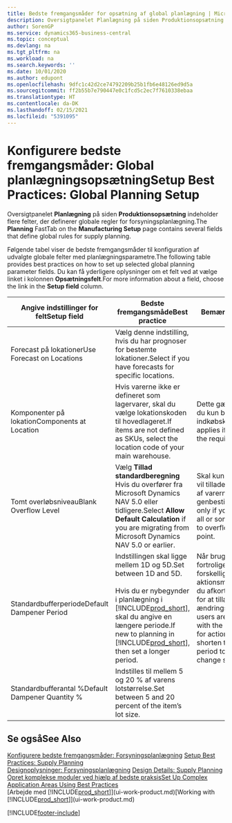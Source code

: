 ```yaml
---
title: Bedste fremgangsmåder for opsætning af global planlægning | Microsoft Docs
description: Oversigtpanelet Planlægning på siden Produktionsopsætning indeholder flere felter, der definerer globale regler for forsyningsplanlægning.
author: SorenGP
ms.service: dynamics365-business-central
ms.topic: conceptual
ms.devlang: na
ms.tgt_pltfrm: na
ms.workload: na
ms.search.keywords: ''
ms.date: 10/01/2020
ms.author: edupont
ms.openlocfilehash: 9dfc1c42d2ce74792209b25b1fb6e48126ed9d5a
ms.sourcegitcommit: ff2b55b7e790447e0c1fcd5c2ec7f7610338ebaa
ms.translationtype: HT
ms.contentlocale: da-DK
ms.lasthandoff: 02/15/2021
ms.locfileid: "5391095"
---
```

# <a name="setup-best-practices-global-planning-setup"></a><span data-ttu-id="237cd-103">Konfigurere bedste fremgangsmåder: Global planlægningsopsætning</span><span class="sxs-lookup"><span data-stu-id="237cd-103">Setup Best Practices: Global Planning Setup</span></span>
<span data-ttu-id="237cd-104">Oversigtpanelet **Planlægning** på siden **Produktionsopsætning** indeholder flere felter, der definerer globale regler for forsyningsplanlægning.</span><span class="sxs-lookup"><span data-stu-id="237cd-104">The **Planning** FastTab on the **Manufacturing Setup** page contains several fields that define global rules for supply planning.</span></span>  

 <span data-ttu-id="237cd-105">Følgende tabel viser de bedste fremgangsmåder til konfiguration af udvalgte globale felter med planlægningsparametre.</span><span class="sxs-lookup"><span data-stu-id="237cd-105">The following table provides best practices on how to set up selected global planning parameter fields.</span></span> <span data-ttu-id="237cd-106">Du kan få yderligere oplysninger om et felt ved at vælge linket i kolonnen **Opsætningsfelt**.</span><span class="sxs-lookup"><span data-stu-id="237cd-106">For more information about a field, choose the link in the **Setup field** column.</span></span>  

|<span data-ttu-id="237cd-107">Angive indstillinger for felt</span><span class="sxs-lookup"><span data-stu-id="237cd-107">Setup field</span></span>|<span data-ttu-id="237cd-108">Bedste fremgangsmåde</span><span class="sxs-lookup"><span data-stu-id="237cd-108">Best practice</span></span>|<span data-ttu-id="237cd-109">Bemærkning</span><span class="sxs-lookup"><span data-stu-id="237cd-109">Comment</span></span>|  
|-----------------|-------------------|-------------|  
|<span data-ttu-id="237cd-110">Forecast på lokationer</span><span class="sxs-lookup"><span data-stu-id="237cd-110">Use Forecast on Locations</span></span>|<span data-ttu-id="237cd-111">Vælg denne indstilling, hvis du har prognoser for bestemte lokationer.</span><span class="sxs-lookup"><span data-stu-id="237cd-111">Select if you have forecasts for specific locations.</span></span>||  
|<span data-ttu-id="237cd-112">Komponenter på lokation</span><span class="sxs-lookup"><span data-stu-id="237cd-112">Components at Location</span></span>|<span data-ttu-id="237cd-113">Hvis varerne ikke er defineret som lagervarer, skal du vælge lokationskoden til hovedlageret.</span><span class="sxs-lookup"><span data-stu-id="237cd-113">If items are not defined as SKUs, select the location code of your main warehouse.</span></span>|<span data-ttu-id="237cd-114">Dette gælder også, hvis du kun bruger indkøbskladden.</span><span class="sxs-lookup"><span data-stu-id="237cd-114">This also applies if you only use the requisition worksheet.</span></span>|  
|<span data-ttu-id="237cd-115">Tomt overløbsniveau</span><span class="sxs-lookup"><span data-stu-id="237cd-115">Blank Overflow Level</span></span>|<span data-ttu-id="237cd-116">Vælg **Tillad standardberegning** Hvis du overfører fra Microsoft Dynamics NAV 5.0 eller tidligere.</span><span class="sxs-lookup"><span data-stu-id="237cd-116">Select **Allow Default Calculation** if you are migrating from Microsoft Dynamics NAV 5.0 or earlier.</span></span>|<span data-ttu-id="237cd-117">Skal kun bruges, hvis du vil tillade alle eller nogle af varerne at løbe over genbestillingspunktet.</span><span class="sxs-lookup"><span data-stu-id="237cd-117">Use only if you want to allow all or some of your items to overflow the reorder point.</span></span>|  
|<span data-ttu-id="237cd-118">Standardbufferperiode</span><span class="sxs-lookup"><span data-stu-id="237cd-118">Default Dampener Period</span></span>|<span data-ttu-id="237cd-119">Indstillingen skal ligge mellem 1D og 5D.</span><span class="sxs-lookup"><span data-stu-id="237cd-119">Set between 1D and 5D.</span></span><br /><br /> <span data-ttu-id="237cd-120">Hvis du er nybegynder i planlægning i [!INCLUDE[prod_short](includes/prod_short.md)], skal du angive en længere periode.</span><span class="sxs-lookup"><span data-stu-id="237cd-120">If new to planning in [!INCLUDE[prod_short](includes/prod_short.md)], then set a longer period.</span></span>|<span data-ttu-id="237cd-121">Når brugerne er mere fortrolige med de forskellige årsager til aktionsmeddelelser, kan du afkorte bufferperioden for at tillade flere ændringsforslag.</span><span class="sxs-lookup"><span data-stu-id="237cd-121">When users are more familiar with the different reasons for action messages, then shorten the dampener period to allow more change suggestions.</span></span>|  
|<span data-ttu-id="237cd-122">Standardbufferantal %</span><span class="sxs-lookup"><span data-stu-id="237cd-122">Default Dampener Quantity %</span></span>|<span data-ttu-id="237cd-123">Indstilles til mellem 5 og 20 % af varens lotstørrelse.</span><span class="sxs-lookup"><span data-stu-id="237cd-123">Set between 5 and 20 percent of the item’s lot size.</span></span>||  

## <a name="see-also"></a><span data-ttu-id="237cd-124">Se også</span><span class="sxs-lookup"><span data-stu-id="237cd-124">See Also</span></span>  
 <span data-ttu-id="237cd-125">[Konfigurere bedste fremgangsmåder: Forsyningsplanlægning](setup-best-practices-supply-planning.md) </span><span class="sxs-lookup"><span data-stu-id="237cd-125">[Setup Best Practices: Supply Planning](setup-best-practices-supply-planning.md) </span></span>  
 <span data-ttu-id="237cd-126">[Designoplysninger: Forsyningsplanlægning](design-details-supply-planning.md) </span><span class="sxs-lookup"><span data-stu-id="237cd-126">[Design Details: Supply Planning](design-details-supply-planning.md) </span></span>  
 [<span data-ttu-id="237cd-127">Opret komplekse moduler ved hjælp af bedste praksis</span><span class="sxs-lookup"><span data-stu-id="237cd-127">Set Up Complex Application Areas Using Best Practices</span></span>](set-up-complex-application-areas-using-best-practices.md)  
 <span data-ttu-id="237cd-128">[Arbejde med [!INCLUDE[prod_short](includes/prod_short.md)]](ui-work-product.md)</span><span class="sxs-lookup"><span data-stu-id="237cd-128">[Working with [!INCLUDE[prod_short](includes/prod_short.md)]](ui-work-product.md)</span></span>


[!INCLUDE[footer-include](includes/footer-banner.md)]